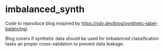 ﻿# imbalanced_synth

Code to reproduce blog insipired by https://sdv.dev/blog/synthetic-label-balancing/. 

Blog covers if synthetic data should be used for imbalanced classification tasks an proper cross-validation to prevent data leakage.

